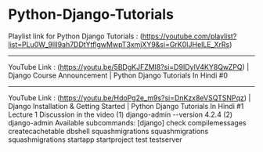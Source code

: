 # Python-Django-Tutorials
Playlist link for Python Django Tutorials : (https://youtube.com/playlist?list=PLu0W_9lII9ah7DDtYtflgwMwpT3xmjXY9&si=GrK0IJHelLE_XrRs)
________________________________________________________________________________________________________________________________________________
YouTube Link : (https://youtu.be/5BDgKJFZMl8?si=D9IDylV4KY8QwZPQ) | Django Course Announcement | Python Django Tutorials In Hindi #0
________________________________________________________________________________________________________________________________________________
YouTube Link : (https://youtu.be/HdoPg2e_m9s?si=DnKzx8eVSQTSNPqz) | Django Installation & Getting Started | Python Django Tutorials In Hindi #1
Lecture 1 Discussion in the video
(1) django-admin --version 
    4.2.4
(2) django-admin 
    Available subcommands:
[django]
    check
    compilemessages
    createcachetable
    dbshell
    squashmigrations
    squashmigrations
    squashmigrations
    startapp
    startproject
    test
    testserver
